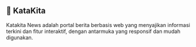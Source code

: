 ## 📌 KataKita
Katakita News adalah portal berita berbasis web yang menyajikan informasi terkini dan fitur interaktif, dengan antarmuka yang responsif dan mudah digunakan.
